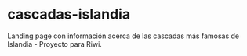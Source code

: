 # cascadas-islandia
Landing page con información acerca de las cascadas más famosas de Islandia - Proyecto para Riwi.
